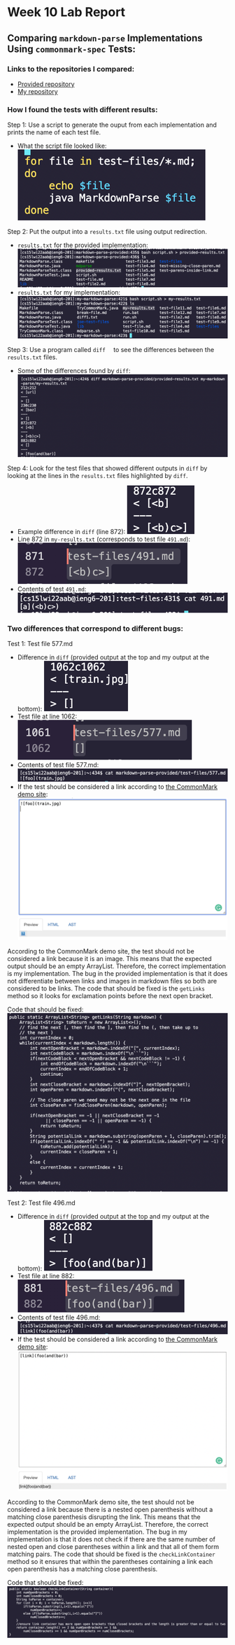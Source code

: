 # Week 10 Lab Report

## Comparing `markdown-parse` Implementations Using `commonmark-spec` Tests:

### Links to the repositories I compared:
* [Provided repository](https://github.com/ucsd-cse15l-w22/markdown-parse.git)
* [My repository](https://github.com/kjanderson1/markdown-parse.git)

### How I found the tests with different results:
Step 1: Use a script to generate the ouput from each implementation and prints the name of each test file.
* What the script file looked like:
![Image](LR5-1.png)

Step 2: Put the output into a `results.txt` file using output redirection.
* `results.txt` for the provided implementation:
![Image](LR5-2.png)
* `results.txt` for my implementation:
![Image](LR5-3.png)

Step 3: Use a program called `diff  ` to see the differences between the `results.txt` files.
* Some of the differences found by `diff`:
![Image](LR5-4.png)

Step 4: Look for the test files that showed different outputs in `diff` by looking at the lines in the `results.txt` files highlighted by `diff`.
* Example difference in `diff` (line 872):
![Image](LR5-5.png)
* Line 872 in `my-results.txt` (corresponds to test file `491.md`):
![Image](LR5-6.png)
* Contents of test `491.md`:
![Image](LR5-7.png)

### Two differences that correspond to different bugs:
Test 1: Test file 577.md
* Difference in `diff` (provided output at the top and my output at the bottom):
![Image](LR5-9.png)
* Test file at line 1062:
![Image](LR5-8.png)
* Contents of test file 577.md:
![Image](LR5-10.png)
* If the test should be considered a link according to [the CommonMark demo site](https://spec.commonmark.org/dingus/):
![Image](LR5-11.png)

According to the CommonMark demo site, the test should not be considered a link because it is an image. This means that the expected output should be an empty ArrayList. Therefore, the correct implementation is my implementation. The bug in the provided implementation is that it does not differentiate between links and images in markdown files so both are considered to be links. The code that should be fixed is the `getLinks` method so it looks for exclamation points before the next open bracket.

Code that should be fixed:
![Image](LR5-12.png)

Test 2: Test file 496.md
* Difference in `diff` (provided output at the top and my output at the bottom):
![Image](LR5-13.png)
* Test file at line 882:
![Image](LR5-14.png)
* Contents of test file 496.md:
![Image](LR5-15.png)
* If the test should be considered a link according to [the CommonMark demo site](https://spec.commonmark.org/dingus/):
![Image](LR5-16.png)

According to the CommonMark demo site, the test should not be considered a link because there is a nested open parenthesis without a matching close parenthesis disrupting the link. This means that the expected output should be an empty ArrayList. Therefore, the correct implementation is the provided implementation. The bug in my implementation is that it does not check if there are the same number of nested open and close parentheses within a link and that all of them form matching pairs. The code that should be fixed is the `checkLinkContainer` method so it ensures that within the parentheses containing a link each open parenthesis has a matching close parenthesis.

Code that should be fixed:
![Image](LR5-17.png)